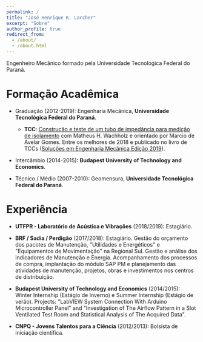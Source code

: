 ```yaml
---
permalink: /
title: "José Henrique K. Larcher"
excerpt: "Sobre"
author_profile: true
redirect_from: 
  - /about/
  - /about.html
---
```


Engenheiro Mecânico formado pela Universidade Tecnológica Federal do Paraná. 

# Formação Acadêmica

- Graduação (2012-2019): Engenharia Mecânica, **Universidade Tecnológica Federal do Paraná**.
  - **TCC**: [Construção e teste de um tubo de impedância para medição de isolamento](http://repositorio.roca.utfpr.edu.br/jspui/handle/1/11784) com Matheus H. Wachholz e orientado por Marcio de Avelar Gomes. Entre os melhores de 2018 e publicado no livro de TCCs ([Soluções em Engenharia Mecânica Edição 2019](/files/livro_tccs_2019.epub)).

- Intercâmbio (2014-2015): **Budapest University of Technology and Economics**.

- Técnico / Médio (2007-2010): Geomensura, **Universidade Tecnológica Federal do Paraná**.

# Experiência

- **UTFPR - Laboratório de Acústica e Vibrações**  (2018/2019): Estagiário.

- **BRF / Sadia / Perdigão**  (2017/2018): Estagiário. Gestão do orçamento dos pacotes de Manutenção, "Utilidades e Energéticos" e "Equipamentos de Movimentação" na Regional Sul. Gestão e análise dos indicadores de Manutenção e Energia. Acompanhamento dos processos de compra, implantação do módulo SAP PM e planejamento das atividades de manutenção, projetos, obras e investimentos nos centros de distribuição.

- **Budapest University of Technology and Economics**  (2014/2015): Winter Internship (Estágio de Inverno) e Summer Internship (Estágio de verão). Projects: "LabVIEW System Connection With Arduino Microcontroller Panel" and "Investigation of The Airflow Pattern in a Slot Ventilated Test Room and Statistical Analysis of The Acquired Data".

- **CNPQ - Jovens Talentos para a Ciência**  (2012/2013): Bolsista de iniciação científica.